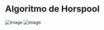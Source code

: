 # Algoritmo de Horspool
![image](https://user-images.githubusercontent.com/5318519/204688462-1d634052-99de-44a1-91e1-7548c01305c8.png)
![image](https://user-images.githubusercontent.com/5318519/204688546-b1b82f36-1827-468b-8684-37a5c68277aa.png)
